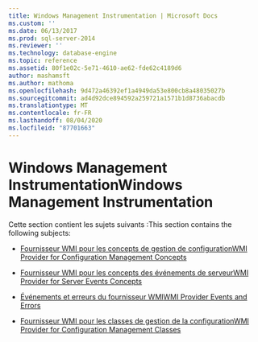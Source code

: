 ```yaml
---
title: Windows Management Instrumentation | Microsoft Docs
ms.custom: ''
ms.date: 06/13/2017
ms.prod: sql-server-2014
ms.reviewer: ''
ms.technology: database-engine
ms.topic: reference
ms.assetid: 80f1e02c-5e71-4610-ae62-fde62c4189d6
author: mashamsft
ms.author: mathoma
ms.openlocfilehash: 9d472a46392ef1a4949da53e800cb8a48035027b
ms.sourcegitcommit: ad4d92dce894592a259721a1571b1d8736abacdb
ms.translationtype: MT
ms.contentlocale: fr-FR
ms.lasthandoff: 08/04/2020
ms.locfileid: "87701663"
---
```

# <a name="windows-management-instrumentation"></a><span data-ttu-id="0ebfe-102">Windows Management Instrumentation</span><span class="sxs-lookup"><span data-stu-id="0ebfe-102">Windows Management Instrumentation</span></span>
  <span data-ttu-id="0ebfe-103">Cette section contient les sujets suivants :</span><span class="sxs-lookup"><span data-stu-id="0ebfe-103">This section contains the following subjects:</span></span>  
  
-   [<span data-ttu-id="0ebfe-104">Fournisseur WMI pour les concepts de gestion de configuration</span><span class="sxs-lookup"><span data-stu-id="0ebfe-104">WMI Provider for Configuration Management Concepts</span></span>](../../relational-databases/wmi-provider-configuration/wmi-provider-for-configuration-management.md)  
  
-   [<span data-ttu-id="0ebfe-105">Fournisseur WMI pour les concepts des événements de serveur</span><span class="sxs-lookup"><span data-stu-id="0ebfe-105">WMI Provider for Server Events Concepts</span></span>](../../relational-databases/wmi-provider-server-events/wmi-provider-for-server-events-concepts.md)  
  
-   [<span data-ttu-id="0ebfe-106">Événements et erreurs du fournisseur WMI</span><span class="sxs-lookup"><span data-stu-id="0ebfe-106">WMI Provider Events and Errors</span></span>](../../relational-databases/native-client-ole-db-errors/errors.md)  
  
-   [<span data-ttu-id="0ebfe-107">Fournisseur WMI pour les classes de gestion de la configuration</span><span class="sxs-lookup"><span data-stu-id="0ebfe-107">WMI Provider for Configuration Management Classes</span></span>](../../relational-databases/wmi-provider-configuration-classes/wmi-provider-for-configuration-management-classes.md)  
  
  
